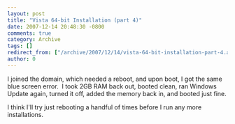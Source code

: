 ```yaml
---
layout: post
title: "Vista 64-bit Installation (part 4)"
date: 2007-12-14 20:48:30 -0800
comments: true
category: Archive
tags: []
redirect_from: ["/archive/2007/12/14/vista-64-bit-installation-part-4.aspx/"]
author: 0
---
```

<!-- more -->
<p>I joined the domain, which needed a reboot, and upon boot, I got the same blue screen error.  I took 2GB RAM back out, booted clean, ran Windows Update again, turned it off, added the memory back in, and booted just fine.</p>  <p>I think I'll try just rebooting a handful of times before I run any more installations.</p>

